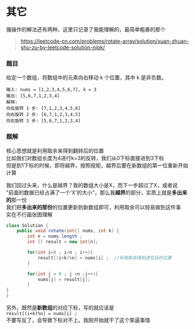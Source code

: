 # 其它  
骚操作的解法还有两种，这里只记录了我能理解的，最简单粗暴的那个  

>https://leetcode-cn.com/problems/rotate-array/solution/xuan-zhuan-shu-zu-by-leetcode-solution-nipk/

### 题目
给定一个数组，将数组中的元素向右移动 k 个位置，其中 k 是非负数。

```
输入: nums = [1,2,3,4,5,6,7], k = 3
输出: [5,6,7,1,2,3,4]
解释:
向右旋转 1 步: [7,1,2,3,4,5,6]
向右旋转 2 步: [6,7,1,2,3,4,5]
向右旋转 3 步: [5,6,7,1,2,3,4]

```

### 题解    
核心思想就是利用取余来得到翻转后的位置  
比如我们对数组长度为4进行k=3的反转，我们从0下标直接进到3下标   
但是到1下标的时候，即将越界，按照规矩，越界后要在新数组的第一位重新开始计算 

我们回过头来，什么是越界？我的数组大小是X，而下一步超过了X，或者说  
"前面的数据已经占满了一个'X'的大小"，那么我**越界**的部分，实质上就是**多出来的**那一份     
我们把**多出来的那份**的位置更新到新数组即可，利用取余可以轻易做到这件事    
实在不行画张图理解   

```Java
class Solution {
    public void rotate(int[] nums, int k) {
        int n = nums.length ; 
        int [] result = new int[n];

        for(int i=0 ; i<n ; i++){
            result[(i+k)%n] = nums[i] ;  //利用取余得到进位后的位置
        }

        for(int j = 0 ; j <n ;j++){
            nums[j] = result[j];
        }
}
}
``` 

另外，既然是**新数组**的对应下标，写的就应该是  
``` result[(i+k)%n] = nums[i] ; ```     
不要写反了，会导致下标对不上。我刚开始就干了这个笨逼事情    

